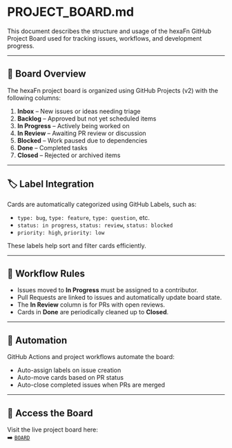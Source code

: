 <!--
SPDX-FileCopyrightText: 2025 Husamettin ARABACI
SPDX-License-Identifier: MIT
-->

# PROJECT_BOARD.md

This document describes the structure and usage of the hexaFn GitHub Project Board used for tracking issues, workflows, and development progress.

---

## 🧭 Board Overview

The hexaFn project board is organized using GitHub Projects (v2) with the following columns:

1. **Inbox** – New issues or ideas needing triage  
2. **Backlog** – Approved but not yet scheduled items  
3. **In Progress** – Actively being worked on  
4. **In Review** – Awaiting PR review or discussion  
5. **Blocked** – Work paused due to dependencies  
6. **Done** – Completed tasks  
7. **Closed** – Rejected or archived items  

---

## 🏷️ Label Integration

Cards are automatically categorized using GitHub Labels, such as:

- `type: bug`, `type: feature`, `type: question`, etc.
- `status: in progress`, `status: review`, `status: blocked`
- `priority: high`, `priority: low`

These labels help sort and filter cards efficiently.

---

## 🔄 Workflow Rules

- Issues moved to **In Progress** must be assigned to a contributor.
- Pull Requests are linked to issues and automatically update board state.
- The **In Review** column is for PRs with open reviews.
- Cards in **Done** are periodically cleaned up to **Closed**.

---

## 🔧 Automation

GitHub Actions and project workflows automate the board:

- Auto-assign labels on issue creation
- Auto-move cards based on PR status
- Auto-close completed issues when PRs are merged

---

## 🔗 Access the Board

Visit the live project board here:  
➡️ [`BOARD`](https://github.com/orgs/hTuneSys/projects/15/views/1)
